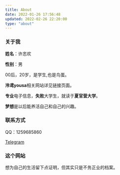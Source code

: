 ```yaml
---
title: About
date: 2022-01-26 17:56:48
updated: 2022-02-26 22:20:00
type: "about"
---
```


### 关于我

**姓名**：许忞欢

**性别**：男

00后，20岁，是学生,也是鸟蛋。

**泠鸢yousa**相关网站详见链接页面。

**专业**电子信息，**失败**大学生，就读于**夏官营大学**。

**梦想**是以后能养活自己和自己的兴趣。

### 联系方式

QQ：1259685860

[Telegram](https://t.me/XwX12596)

### 这个网站
想为自己的生活留下点证明，但其实只是不务正业的档案。